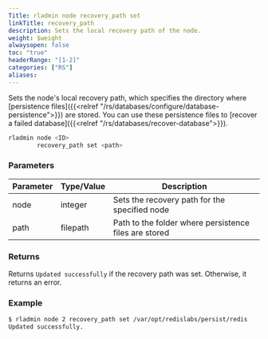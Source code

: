 ```yaml
---
Title: rladmin node recovery_path set
linkTitle: recovery_path
description: Sets the local recovery path of the node.
weight: $weight
alwaysopen: false
toc: "true"
headerRange: "[1-2]"
categories: ["RS"]
aliases:
---
```


Sets the node's local recovery path, which specifies the directory where [persistence files]({{<relref "/rs/databases/configure/database-persistence">}}) are stored. You can use these persistence files to [recover a failed database]({{<relref "/rs/databases/recover-database">}}).

```sh
rladmin node <ID>
        recovery_path set <path>
```

### Parameters

| Parameter | Type/Value                     | Description                                                                                   |
|-----------|--------------------------------|-----------------------------------------------------------------------------------------------|
| node      | integer                        | Sets the recovery path for the specified node                                            |
| path      | filepath                       | Path to the folder where persistence files are stored                                         |

### Returns

Returns `Updated successfully` if the recovery path was set. Otherwise, it returns an error.

### Example

```sh
$ rladmin node 2 recovery_path set /var/opt/redislabs/persist/redis
Updated successfully.
```
